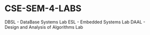 # CSE-SEM-4-LABS
DBSL - DataBase Systems Lab
ESL  - Embedded Systems Lab
DAAL -  Design and Analysis of Algorithms Lab

